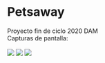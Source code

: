 # Petsaway
Proyecto fin de ciclo 2020 DAM <br/>
Capturas de pantalla:<br/><br/>
![](https://github.com/2DAMUE/pfcjun20-petsaway/blob/master/app/src/assets/Splash.PNG)
![](https://github.com/2DAMUE/pfcjun20-petsaway/blob/master/app/src/assets/Login.PNG)
![](https://github.com/2DAMUE/pfcjun20-petsaway/blob/master/app/src/assets/OnBoarding.PNG)
